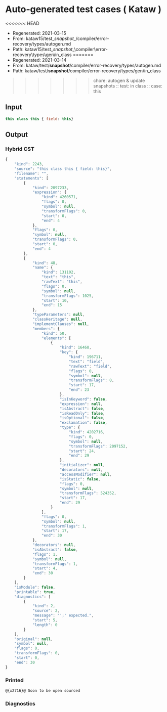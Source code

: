 # Auto-generated test cases ( Kataw )
<<<<<<< HEAD
- Regenerated: 2021-03-15
- From: kataw15/test\__snapshot__/compiler/error-recovery/types/autogen.md
- Path: kataw15/test\__snapshot__\compiler\error-recovery\types\gen\in_class
=======
- Regenerated: 2021-03-14
- From: kataw/test/__snapshot__/compiler/error-recovery/types/autogen.md
- Path: kataw/test/__snapshot__/compiler/error-recovery/types/gen/in_class
>>>>>>> chore: autogen & update snapshots
> :: test: in class
> :: case: this
## Input

`````js
this class this { field: this}
`````

## Output

### Hybrid CST

```javascript
{
    "kind": 2243,
    "source": "this class this { field: this}",
    "filename": "",
    "statements": [
        {
            "kind": 2097233,
            "expression": {
                "kind": 4260571,
                "flags": 0,
                "symbol": null,
                "transformFlags": 0,
                "start": 0,
                "end": 4
            },
            "flags": 0,
            "symbol": null,
            "transformFlags": 0,
            "start": 0,
            "end": 4
        },
        {
            "kind": 48,
            "name": {
                "kind": 131102,
                "text": "this",
                "rawText": "this",
                "flags": 0,
                "symbol": null,
                "transformFlags": 1025,
                "start": 10,
                "end": 15
            },
            "typeParameters": null,
            "classHeritage": null,
            "implementClauses": null,
            "members": {
                "kind": 50,
                "elements": [
                    {
                        "kind": 16468,
                        "key": {
                            "kind": 196711,
                            "text": "field",
                            "rawText": "field",
                            "flags": 0,
                            "symbol": null,
                            "transformFlags": 0,
                            "start": 17,
                            "end": 23
                        },
                        "isInKeyword": false,
                        "expression": null,
                        "isAbstract": false,
                        "isReadOnly": false,
                        "isOptional": false,
                        "exclamation": false,
                        "type": {
                            "kind": 4202716,
                            "flags": 0,
                            "symbol": null,
                            "transformFlags": 2097152,
                            "start": 24,
                            "end": 29
                        },
                        "initializer": null,
                        "decorators": null,
                        "accessModifier": null,
                        "isStatic": false,
                        "flags": 0,
                        "symbol": null,
                        "transformFlags": 524352,
                        "start": 17,
                        "end": 29
                    }
                ],
                "flags": 0,
                "symbol": null,
                "transformFlags": 1,
                "start": 17,
                "end": 30
            },
            "decorators": null,
            "isAbstract": false,
            "flags": 1,
            "symbol": null,
            "transformFlags": 1,
            "start": 4,
            "end": 30
        }
    ],
    "isModule": false,
    "printable": true,
    "diagnostics": [
        {
            "kind": 2,
            "source": 2,
            "message": "';' expected.",
            "start": 5,
            "length": 0
        }
    ],
    "original": null,
    "symbol": null,
    "flags": 0,
    "transformFlags": 0,
    "start": 0,
    "end": 30
}
```

### Printed

```javascript
@{x2716}@ Soon to be open sourced
```

### Diagnostics

```javascript

```

